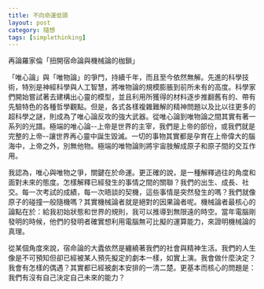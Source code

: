 ```yaml
---
title: 不向命運低頭
layout: post
category: 隨想
tags: [simplethinking]
---
```

再論羅家倫「扭開宿命論與機械論的枷鎖」

「唯心論」與「唯物論」的爭鬥，持續千年，而且至今依然無解。先進的科學技術，特別是神經科學與人工智慧，將唯物論的規模膨脹到前所未有的高度。科學家們開始嘗試著去建構出心靈的模型，並且利用所獲得的材料逐步推翻舊有的、帶有先驗特色的各種哲學觀點。但是，各式各樣複雜難解的精神問題以及比以往更多的超科學之謎，則成為了唯心論反攻的強大武器。從唯心論到唯物論之間其實有著一系列的光譜。極端的唯心論--上帝是世界的主宰，我們是上帝的部份，或我們就是完整的上帝--讓世界再心靈中誕生毀滅。一切的事物其實都是孕育在上帝偉大的腦海中，上帝之外，別無他物。極端的唯物論則將宇宙肢解成原子和原子間的交互作用。

我認為，唯心與唯物之爭，關鍵在於命運。更正確的說，是一種解釋過往的角度和面對未來的態度。怎樣解釋已經發生的事情之間的關聯？我們的出生、成長、社交。每一次考試的成績，每一次晤談的契機，這些事情是突然發生的嗎？我們就像原子的碰撞一般隨機嗎？其實機械論者就是絕對的因果論者呢。機械論者最核心的論點在於：給我初始狀態和世界的規則，我可以推導到無限遠的時空。當年電腦剛發明的時候，他們的發明者確實想利用電腦無可比擬的運算能力，來證明機械論的真理。

從某個角度來說，宿命論的大蠹依然是纏繞著我們的社會與精神生活。我們的人生像是不可預知但卻已經被某人預先擬定的劇本一樣，如實上演。我會做什麼決定？我會有怎樣的偶遇？其實都已經被劇本安排的一清二楚。更基本而核心的問題是：我們有沒有自己決定自己未來的能力？
